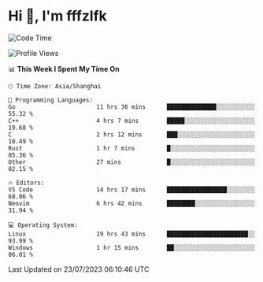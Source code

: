 # Hi 👋, I'm fffzlfk

<!--START_SECTION:waka-->
![Code Time](http://img.shields.io/badge/Code%20Time-330%20hrs%209%20mins-blue)

![Profile Views](http://img.shields.io/badge/Profile%20Views-0-blue)

📊 **This Week I Spent My Time On** 

```text
🕑︎ Time Zone: Asia/Shanghai

💬 Programming Languages: 
Go                       11 hrs 36 mins      ██████████████░░░░░░░░░░░   55.32 % 
C++                      4 hrs 7 mins        █████░░░░░░░░░░░░░░░░░░░░   19.68 % 
C                        2 hrs 12 mins       ███░░░░░░░░░░░░░░░░░░░░░░   10.49 % 
Rust                     1 hr 7 mins         █░░░░░░░░░░░░░░░░░░░░░░░░   05.36 % 
Other                    27 mins             █░░░░░░░░░░░░░░░░░░░░░░░░   02.15 % 

🔥 Editors: 
VS Code                  14 hrs 17 mins      █████████████████░░░░░░░░   68.06 % 
Neovim                   6 hrs 42 mins       ████████░░░░░░░░░░░░░░░░░   31.94 % 

💻 Operating System: 
Linux                    19 hrs 43 mins      ███████████████████████░░   93.99 % 
Windows                  1 hr 15 mins        ██░░░░░░░░░░░░░░░░░░░░░░░   06.01 % 
```


 Last Updated on 23/07/2023 06:10:46 UTC
<!--END_SECTION:waka-->
